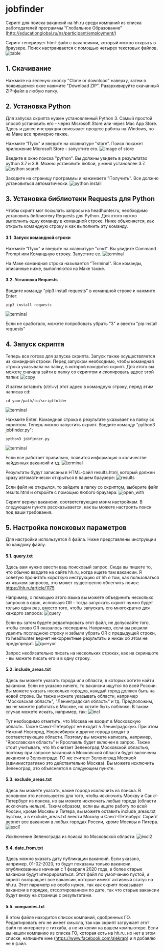 # jobfinder


Скрипт для поиска вакансий на hh.ru среди компаний из списка работодателей программы "Глобальное Образование" (http://educationglobal.ru/ns/participant/employment/)

Скрипт генерирует html-файл с вакансиями, который можно открыть в браузере. Поиск настраивается с помощью четырех текстовых файлов.
![table](https://github.com/akrapukhin/jf_images/blob/master/2020-02-04_22-16-46.png)

## 1. Скачивание
Нажмите на зеленую кнопку "Clone or download" наверху, затем в появившемся окне нажмите "Download ZIP". Разархивируйте скачанный ZIP-файл в любую папку.


## 2. Установка Python
Для запуска скрипта нужен установленный Python 3. Самый простой способ установить его - через Microsoft Store или через Mac App Store. Здесь и далее инструкция описывает процесс работы на Windows, но на Маке все примерно также. 

Нажмите "Пуск" и введите на клавиатуре "store". Поиск покажет приложение Microsoft Store - запустите его.
![Image of store](https://github.com/akrapukhin/jf_images/blob/master/2020-02-03_21-57-52.png)

Введите в окно поиска "python". Вы должны увидеть в результатах python 3.7 и 3.8. Можно установить любой, у меня установлен 3.7. 
![python search](https://github.com/akrapukhin/jf_images/blob/master/2020-02-03_22-02-14.png)

Заходите на страницу программы и нажимаете "Получить". Все должно установиться автоматически.
![python install](https://github.com/akrapukhin/jf_images/blob/master/2020-02-03_22-14-45.png)


## 3. Установка библиотеки Requests для Python
Чтобы скрипт мог посылать запросы на headhunter.ru, необходимо установить библиотеку Requests для Python. Для этого нужно выполнить одну команду в командной строке. Ниже объясняется, как открыть командную строку и как выполнить эту команду.

#### 3.1. Запуск командной строки
Нажмите "Пуск" и введите на клавиатуре "cmd". Вы увидите Command Prompt или Командную строку. Запустите ее.
![terminal](https://github.com/akrapukhin/jf_images/blob/master/2020-02-03_22-18-40.png)

На Маке командная строка называется "Terminal". Все команды, описанные ниже, выполняются на Маке также.

#### 3.2. Установка Requests
Введите команду "pip3 install requests" в командной строке и нажмите Enter:
```
pip3 install requests
```
![terminal](https://github.com/akrapukhin/jf_images/blob/master/2020-02-03_22-25-00.png)

Если не сработало, можете попробовать убрать "3" и ввести "pip install requests"


## 4. Запуск скрипта
Теперь все готово для запуска скрипта. Запуск также осуществляется из командной строки. Перед запуском необходимо, чтобы командная строка указывала на папку, в которой находится скрипт. Для этого вы можете сначала зайти в папку со скриптом и скопировать адрес этой папки:
![copy](https://github.com/akrapukhin/jf_images/blob/master/2020-02-03_22-38-17.png)

И затем вставить (ctrl+v) этот адрес в командную строку, перед этим написав cd:
```
cd your/path/to/scriptfolder
```
![terminal](https://github.com/akrapukhin/jf_images/blob/master/2020-02-03_22-48-19.png)

Нажмите Enter. Командная строка в результате указывает на папку со скриптом. Теперь можно запустить скрипт. Введите команду "python3 jobfinder.py":
```
python3 jobfinder.py
```
![terminal](https://github.com/akrapukhin/jf_images/blob/master/2020-02-03_23-25-07.png)

Если все работает правильно, появится информация о количестве найденных вакансий и тд.
![terminal](https://github.com/akrapukhin/jf_images/blob/master/2020-02-03_23-30-22.png)

Результаты будут записаны в HTML-файл results.html, который должен сразу автоматически открыться в вашем браузере:
![results](https://github.com/akrapukhin/jf_images/blob/master/2020-02-03_23-35-25.png)

Если файл не открылся, то зайдите в папку со скриптом, выберите файл results.html и откройте с помощью любого браузера:
![open_with](https://github.com/akrapukhin/jf_images/blob/master/2020-02-03_23-40-07.png)

Скрипт вернул вакансии, соответствующие моим настройкам. В следующем пункте рассказывается, как вы можете настроить поиск под ваши требования.


## 5. Настройка поисковых параметров
Для настройки используется 4 файла. Ниже представлены инструкции по каждому файлу.

#### 5.1. query.txt
Здесь вам нужно ввести ваш поисковый запрос. Сюда вы пишете то, что обычно вводите на сайте hh.ru, когда ищете там вакансии. Я советую прочитать короткую инструкцию от hh о том, как пользоваться их языком запросов, это может существенно облегчить поиск:
https://hh.ru/article/1175

Например, с помощью этого языка вы можете объединить несколько запросов в один, используя OR - тогда запускать скрипт нужно будет только один раз, вместо того, чтобы запускать его многократно для каждого запроса:
![query](https://github.com/akrapukhin/jf_images/blob/master/2020-02-03_23-57-29.png)

Если вы затем будете редактировать этот файл, не допускайте того, чтобы слово OR оказалось последним. Например, если вы решили удалить последнюю строку и забыли убрать OR с предыдущей строки, то headhunter вернет некорректные результаты и никак об этом не предупредит.
![queryor](https://github.com/akrapukhin/jf_images/blob/master/2020-02-03_23-58-19.png)

Запрос необязательно писать на нескольких строках, как на скриншоте - вы можете писать его и в одну строку.


#### 5.2. include_areas.txt
Здесь вы можете указать города или области, в которых хотите найти вакансии. Если не указано ничего, то вакансии ищутся по всей России. Вы можете указать несколько городов, каждый город должен быть на новой строке. Вы также можете указывать области, например "Московская область", "Ленинградская область" и тд. Предположим, вы не можете работать в Москве, но хотите быть поближе. В таком случае можете искать, например, так:
![incl](https://github.com/akrapukhin/jf_images/blob/master/2020-02-04_22-00-12.png)

Тут необходимо отметить, что Москва не входит в Московскую область. Также Санкт-Петербург не входит в Ленинградскую. При этом Нижний Новгород, Новосибирск и другие города входят в соответствующие области. Поэтому вы можете написать, например, "Ярославская область" и Ярославль будет включен в запрос. Также стоит учитывать, что hh считает Зеленоград Московской областью, поэтому при запросе вакансий в Московской области будут включены вакансии в Зеленограде. ГО же считает Зеленоград Москвой (административно это действительно Москва). Вы можете исключить Зеленоград, это объясняется в следующем пункте.


#### 5.3. exclude_areas.txt
Здесь вы можете указать, какие города исключить из поиска. В основном это используется для того, чтобы исключить Москву и Санкт-Петербург из поиска, но вы можете исключать любые города (области исключать нельзя). Таким образом, если вы ищете работу по всей России, кроме Москвы и Питера, вы можете оставить include_areas.txt пустым, а в exclude_areas.txt внести Москву и Санкт-Петербург. Скрипт вернет все вакансии в любых городах России, кроме Москвы и Питера.
![excl1](https://github.com/akrapukhin/jf_images/blob/master/2020-02-04_22-11-49.png)

Исключение Зеленограда из поиска по Московской области:
![excl2](https://github.com/akrapukhin/jf_images/blob/master/2020-02-04_22-18-55.png)

#### 5.4. date_from.txt
Здесь можно указать дату публикации вакансий. Если указано, например, 01-02-2020, то будут показаны только вакансии, опубликованные начиная с 1 февраля 2020 года, а более старые вакансии будут игнорироваться. Этот файл по умолчанию пустой, и скрипт возвращает все вакансии, которые имеют активный статус на hh.ru. Этот параметр не особо нужен, так как скрипт показывает вакансии в порядке, отсортированном по дате, так что старые вакансии будут внизу на странице с результатами.


#### 5.5. companies.txt
В этом файле находится список компаний, одобренных ГО. Редактировать его не имеет смысла, так как скрипт загружает этот файл по интернету с гитхаба, а не из копии на вашем компьютере. Если вы нашли компанию из списка ГО, которая есть на hh.ru, но нет в этом списке, напишите мне (https://www.facebook.com/alekrap) и я добавлю ее в файл.

